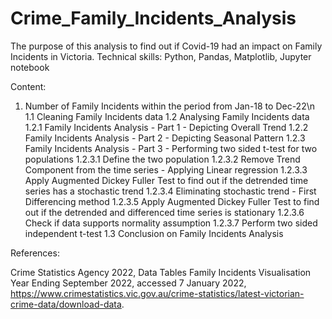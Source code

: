 # Crime_Family_Incidents_Analysis
The purpose of this analysis to find out if Covid-19 had an impact on Family Incidents in Victoria.
Technical skills: Python, Pandas, Matplotlib, Jupyter notebook

Content:
1. Number of Family Incidents within the period from Jan-18 to Dec-22\n
  1.1 Cleaning Family Incidents data
  1.2 Analysing Family Incidents data
    1.2.1 Family Incidents Analysis - Part 1 - Depicting Overall Trend
    1.2.2 Family Incidents Analysis - Part 2 - Depicting Seasonal Pattern 
    1.2.3 Family Incidents Analysis - Part 3 - Performing two sided t-test for two populations
      1.2.3.1 Define the two population
      1.2.3.2 Remove Trend Component from the time series - Applying Linear regression
      1.2.3.3 Apply Augmented Dickey Fuller Test to find out if the detrended time series has a stochastic trend
      1.2.3.4 Eliminating stochastic trend - First Differencing method
      1.2.3.5 Apply Augmented Dickey Fuller Test to find out if the detrended and differenced time series is stationary
      1.2.3.6 Check if data supports normality assumption
      1.2.3.7 Perform two sided independent t-test
  1.3 Conclusion on Family Incidents Analysis

References:

Crime Statistics Agency 2022, Data Tables Family Incidents Visualisation Year Ending September 2022, accessed 7 January 2022, https://www.crimestatistics.vic.gov.au/crime-statistics/latest-victorian-crime-data/download-data.

